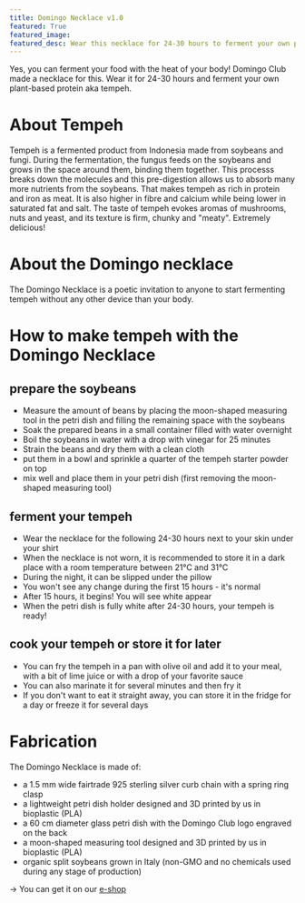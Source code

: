 ```yaml
---
title: Domingo Necklace v1.0
featured: True
featured_image:
featured_desc: Wear this necklace for 24-30 hours to ferment your own plant-based protein with the heat of your body
---
```



<!-- <button class="snipcart-add-item"
  data-item-id="incubator-necklace"
  data-item-price="26.00"
  data-item-url="/domingo-necklace.html"
  data-item-description="Wear this necklace for 24-30 hours to ferment your own plant-based protein (aka tempeh) with the heat of your body"
  data-item-image="medias/incubator-necklace-body-incub03.JPG"
  data-item-name="Domingo Necklace">
  Add to cart
</button> -->


Yes, you can ferment your food with the heat of your body! Domingo Club made a necklace for this. Wear it for 24-30 hours and ferment your own plant-based protein aka tempeh.

# About Tempeh

Tempeh is a fermented product from Indonesia made from soybeans and fungi. During the fermentation, the fungus feeds on the soybeans and grows in the space around them, binding them together. This processs breaks down the molecules and this pre-digestion allows us to absorb many more nutrients from the soybeans. That makes tempeh as rich in protein and iron as meat. It is also higher in fibre and calcium while being lower in saturated fat and salt. The taste of tempeh evokes aromas of mushrooms, nuts and yeast, and its texture is firm, chunky and "meaty". Extremely delicious!

# About the Domingo necklace

The Domingo Necklace is a poetic invitation to anyone to start fermenting tempeh without any other device than your body.

# How to make tempeh with the Domingo Necklace

## prepare the soybeans

- Measure the amount of beans by placing the moon-shaped measuring tool in the petri dish and filling the remaining space with the soybeans
- Soak the prepared beans in a small container filled with water overnight
- Boil the soybeans in water with a drop with vinegar for 25 minutes
- Strain the beans and dry them with a clean cloth
- put them in a bowl and sprinkle a quarter of the tempeh starter powder on top
- mix well and place them in your petri dish (first removing the moon-shaped measuring tool)

## ferment your tempeh

- Wear the necklace for the following 24-30 hours next to your skin under your shirt
- When the necklace is not worn, it is recommended to store it in a dark place with a room temperature between 21°C and 31°C
- During the night, it can be slipped under the pillow
- You won't see any change during the first 15 hours - it's normal
- After 15 hours, it begins! You will see white appear
- When the petri dish is fully white after 24-30 hours, your tempeh is ready!

## cook your tempeh or store it for later

- You can fry the tempeh in a pan with olive oil and add it to your meal, with a bit of lime juice or with a drop of your favorite sauce
- You can also marinate it for several minutes and then fry it
- If you don't want to eat it straight away, you can store it in the fridge for a day or freeze it for several days


# Fabrication

The Domingo Necklace is made of:

- a 1.5 mm wide fairtrade 925 sterling silver curb chain with a spring ring clasp
- a lightweight petri dish holder designed and 3D printed by us in bioplastic (PLA)
- a 60 cm diameter glass petri dish with the Domingo Club logo engraved on the back
- a moon-shaped measuring tool designed and 3D printed by us in bioplastic (PLA)
- organic split soybeans grown in Italy (non-GMO and no chemicals used during any stage of production)

→ You can get it on our [e-shop](shop.html)
